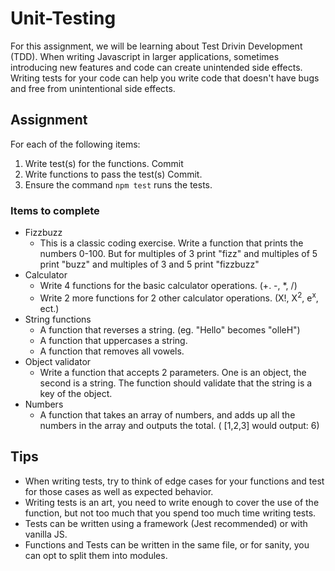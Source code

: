 # Unit-Testing

For this assignment, we will be learning about Test Drivin Development (TDD). When writing Javascript in larger applications, sometimes introducing new features and code can create unintended side effects. Writing tests for your code can help you write code that doesn't have bugs and free from unintentional side effects.

## Assignment
For each of the following items:
1. Write test(s) for the functions. Commit
2. Write functions to pass the test(s) Commit.
3. Ensure the command `npm test` runs the tests.

### Items to complete
- Fizzbuzz
  - This is a classic coding exercise. Write a function that prints the numbers 0-100. But for multiples of 3 print "fizz" and multiples of 5 print "buzz" and multiples of 3 and 5 print "fizzbuzz"
- Calculator
  - Write 4 functions for the basic calculator operations. (+. -, *, /)
  - Write 2 more functions for 2 other calculator operations. (X!, X<sup>2</sup>, e<sup>x</sup>, ect.)
- String functions
  - A function that reverses a string. (eg. "Hello" becomes "olleH")
  - A function that uppercases a string.
  - A function that removes all vowels.
- Object validator
  - Write a function that accepts 2 parameters. One is an object, the second is a string. The function should validate that the string is a key of the object.
- Numbers
  - A function that takes an array of numbers, and adds up all the numbers in the array and outputs the total. ( [1,2,3] would output: 6)
 
 
 ## Tips
 - When writing tests, try to think of edge cases for your functions and test for those cases as well as expected behavior.
 - Writing tests is an art, you need to write enough to cover the use of the function, but not too much that you spend too much time writing tests.
 - Tests can be written using a framework (Jest recommended) or with vanilla JS.
- Functions and Tests can be written in the same file, or for sanity, you can opt to split them into modules.
